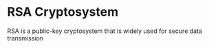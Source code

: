 # RSA Cryptosystem
RSA is a public-key cryptosystem that is widely used for secure data transmission

